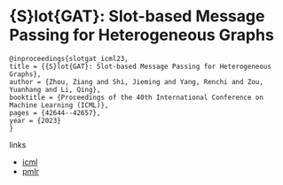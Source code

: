 # {S}lot{GAT}: Slot-based Message Passing for Heterogeneous Graphs

```
@inproceedings{slotgat_icml23,
title = {{S}lot{GAT}: Slot-based Message Passing for Heterogeneous Graphs},
author = {Zhou, Ziang and Shi, Jieming and Yang, Renchi and Zou, Yuanhang and Li, Qing},
booktitle = {Proceedings of the 40th International Conference on Machine Learning (ICML)},
pages = {42644--42657},
year = {2023}
}
```

links
- [icml](https://icml.cc/Conferences/2023/Schedule?showEvent=24852)
- [pmlr](https://proceedings.mlr.press/v202/zhou23j.html)
